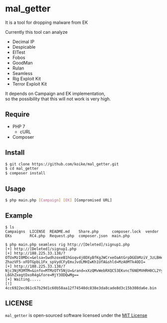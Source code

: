 # mal_getter
It is a tool for dropping malware from EK  

Currently this tool can analyze
- Decimal IP
- Despicable
- EITest
- Fobos
- GoodMan
- Rulan
- Seamless
- Rig Exploit Kit
- Terror Exploit Kit

It depends on Campaign and EK implementation,  
so the possibility that this will not work is very high.

## Require
- PHP 7
  - cURL
- Composer

## Install
```sh
$ git clone https://github.com/koike/mal_getter.git
$ cd mal_getter
$ composer install
```

## Usage
```sh
$ php main.php [Campaign] [EK] [Compromised URL]
```

## Example
```
$ ls
Campaigns  LICENSE  README.md    Share.php      composer.lock  vendor
EKs        RC4.php  Request.php  composer.json  main.php

$ php main.php seamless rig http://[Deleted]/signup1.php
[+] http://[Deleted]/signup1.php
[+] http://188.225.33.138/?OTUxMzI0MDc=&elsa=SwdhzoxeB1hGoqv4j0DXyBfKgJWCrxeOaAtGrpDGEbMziV_3zLBHeckizheBu2BYmOgtYlsgpQhR2a_I&info=MzM3MTAwOTA=&rand=xHzQMrPYbR3FFYDfKPnEUKREMU3WA0SKwY-ZhazVF5-xFDTGpbL1Fx_spVydCFyEmvJvdLMHIwKh1UfA&shld=MzA0MTk4ODI=
[+] http://188.225.33.138/?Njc3NjM3MTM=&info=MTMzOTY5NjU=&rand=xXzQMvWebRXQC53EKvncT6NEMVHRH0CL2YydmrHTefjaeVWkzrLFTF_xozKASASG6_JtdfJSDQOzj&elsa=0bVLgc0yo9cUFtF9amu3EPWwBWe0cSH_B3cYwhGrJuXEbg42Q_9m7MkecImzh-L6GhZxegtDxoR4g&fore=MjY3ODQwMg==
[+] Waiting.....
[!] 4cc6922ec861c67b29d1c60b58aa12f74540dc838e3da8cade8d3c15b308da6e.bin
```

## LICENSE
```mal_getter``` is open-sourced software licensed under the [MIT License](LICENSE)
